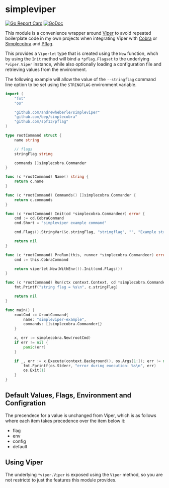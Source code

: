 # simpleviper

[![Go Report Card](https://goreportcard.com/badge/github.com/andrewheberle/simpleviper)](https://goreportcard.com/report/github.com/andrewheberle/simpleviper)
[![GoDoc](https://godoc.org/github.com/andrewheberle/simpleviper?status.svg)](https://godoc.org/github.com/andrewheberle/simpleviper)

This module is a convenience wrapper around [Viper](https://github.com/spf13/viper) to avoid repeated boilerplate code in my own projects when integrating Viper with [Cobra](https://github.com/spf13/cobra) or [Simplecobra](https://github.com/bep/simplecobra) and [Pflag](https://github.com/spf13/pflag).

This provides a `Viperlet` type that is created using the `New` function, whch by using the `Init` method will bind a `*pflag.Flagset` to the underlying `*viper.Viper` instance, while also optionally loading a configuration file and retrieving values from the environment.

The following example will allow the value of the `--stringflag` command line option to be set using the `STRINGFLAG` environment variable.

```go
import (
    "fmt"
    "os"

    "github.com/andrewheberle/simpleviper"
    "github.com/bep/simplecobra"
    "github.com/spf13/pflag"
)

type rootCommand struct {
    name string

    // flags
    stringFlag string

    commands []simplecobra.Commander
}

func (c *rootCommand) Name() string {
	return c.name
}

func (c *rootCommand) Commands() []simplecobra.Commander {
	return c.commands
}

func (c *rootCommand) Init(cd *simplecobra.Commandeer) error {
	cmd := cd.CobraCommand
	cmd.Short = "simpleviper example command"

    cmd.Flags().StringVar(&c.stringFlag, "stringflag", "", "Example string flag")

    return nil
}

func (c *rootCommand) PreRun(this, runner *simplecobra.Commandeer) error {
	cmd := this.CobraCommand

    return viperlet.New(WithEnv()).Init(cmd.Flags())
}

func (c *rootCommand) Run(ctx context.Context, cd *simplecobra.Commandeer, args []string) error {
    fmt.Printf("string flag = %s\n", c.stringFlag)

    return nil
}

func main() {
    rootCmd := &rootCommand{
        name: "simpleviper-example",
        commands: []simplecobra.Commander{}
    }

    x, err := simplecobra.New(rootCmd)
	if err != nil {
		panic(err)
	}

    if _, err := x.Execute(context.Background(), os.Args[1:]); err != nil {
		fmt.Fprintf(os.Stderr, "error during execution: %s\n", err)
		os.Exit(1)
	}
}
```

## Default Values, Flags, Environment and Configration

The precendece for a value is unchanged from Viper, which is as follows where each item takes precedence over the item below it:

* flag
* env
* config
* default

## Using Viper

The underlying `*viper.Viper` is exposed using the `Viper` method, so you are not restrictd to just the features this module provides.
